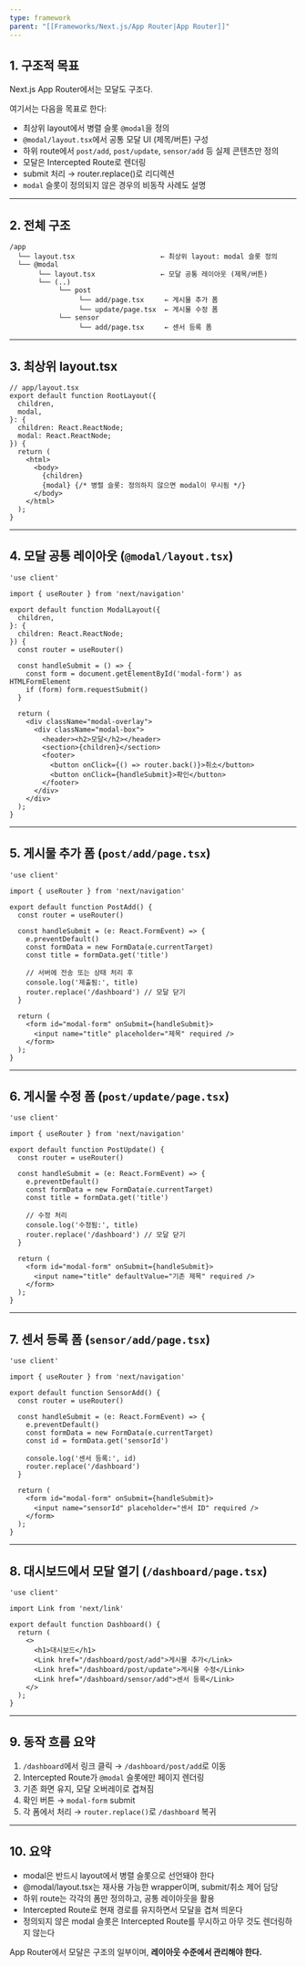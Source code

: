 ```yaml
---
type: framework
parent: "[[Frameworks/Next.js/App Router|App Router]]"
---
```

## 1. 구조적 목표

Next.js App Router에서는 모달도 구조다.

여기서는 다음을 목표로 한다:

- 최상위 layout에서 병렬 슬롯 `@modal`을 정의
- `@modal/layout.tsx`에서 공통 모달 UI (제목/버튼) 구성
- 하위 route에서 `post/add`, `post/update`, `sensor/add` 등 실제 콘텐츠만 정의
- 모달은 Intercepted Route로 렌더링
- submit 처리 → router.replace()로 리디렉션
- `modal` 슬롯이 정의되지 않은 경우의 비동작 사례도 설명

---

## 2. 전체 구조

```
/app
  └── layout.tsx                     ← 최상위 layout: modal 슬롯 정의
  └── @modal
       └── layout.tsx                ← 모달 공통 레이아웃 (제목/버튼)
       └── (..)
            └── post
                 └── add/page.tsx     ← 게시물 추가 폼
                 └── update/page.tsx  ← 게시물 수정 폼
            └── sensor
                 └── add/page.tsx     ← 센서 등록 폼

```

---

## 3. 최상위 layout.tsx

```tsx
// app/layout.tsx
export default function RootLayout({
  children,
  modal,
}: {
  children: React.ReactNode;
  modal: React.ReactNode;
}) {
  return (
    <html>
      <body>
        {children}
        {modal} {/* 병렬 슬롯: 정의하지 않으면 modal이 무시됨 */}
      </body>
    </html>
  );
}

```

---

## 4. 모달 공통 레이아웃 (`@modal/layout.tsx`)

```tsx
'use client'

import { useRouter } from 'next/navigation'

export default function ModalLayout({
  children,
}: {
  children: React.ReactNode;
}) {
  const router = useRouter()

  const handleSubmit = () => {
    const form = document.getElementById('modal-form') as HTMLFormElement
    if (form) form.requestSubmit()
  }

  return (
    <div className="modal-overlay">
      <div className="modal-box">
        <header><h2>모달</h2></header>
        <section>{children}</section>
        <footer>
          <button onClick={() => router.back()}>취소</button>
          <button onClick={handleSubmit}>확인</button>
        </footer>
      </div>
    </div>
  );
}

```

---

## 5. 게시물 추가 폼 (`post/add/page.tsx`)

```tsx
'use client'

import { useRouter } from 'next/navigation'

export default function PostAdd() {
  const router = useRouter()

  const handleSubmit = (e: React.FormEvent) => {
    e.preventDefault()
    const formData = new FormData(e.currentTarget)
    const title = formData.get('title')

    // 서버에 전송 또는 상태 처리 후
    console.log('제출됨:', title)
    router.replace('/dashboard') // 모달 닫기
  }

  return (
    <form id="modal-form" onSubmit={handleSubmit}>
      <input name="title" placeholder="제목" required />
    </form>
  );
}

```

---

## 6. 게시물 수정 폼 (`post/update/page.tsx`)

```tsx
'use client'

import { useRouter } from 'next/navigation'

export default function PostUpdate() {
  const router = useRouter()

  const handleSubmit = (e: React.FormEvent) => {
    e.preventDefault()
    const formData = new FormData(e.currentTarget)
    const title = formData.get('title')

    // 수정 처리
    console.log('수정됨:', title)
    router.replace('/dashboard') // 모달 닫기
  }

  return (
    <form id="modal-form" onSubmit={handleSubmit}>
      <input name="title" defaultValue="기존 제목" required />
    </form>
  );
}

```

---

## 7. 센서 등록 폼 (`sensor/add/page.tsx`)

```tsx
'use client'

import { useRouter } from 'next/navigation'

export default function SensorAdd() {
  const router = useRouter()

  const handleSubmit = (e: React.FormEvent) => {
    e.preventDefault()
    const formData = new FormData(e.currentTarget)
    const id = formData.get('sensorId')

    console.log('센서 등록:', id)
    router.replace('/dashboard')
  }

  return (
    <form id="modal-form" onSubmit={handleSubmit}>
      <input name="sensorId" placeholder="센서 ID" required />
    </form>
  );
}

```

---

## 8. 대시보드에서 모달 열기 (`/dashboard/page.tsx`)

```tsx
'use client'

import Link from 'next/link'

export default function Dashboard() {
  return (
    <>
      <h1>대시보드</h1>
      <Link href="/dashboard/post/add">게시물 추가</Link>
      <Link href="/dashboard/post/update">게시물 수정</Link>
      <Link href="/dashboard/sensor/add">센서 등록</Link>
    </>
  );
}

```

---

## 9. 동작 흐름 요약

1. `/dashboard`에서 링크 클릭 → `/dashboard/post/add`로 이동
2. Intercepted Route가 `@modal` 슬롯에만 페이지 렌더링
3. 기존 화면 유지, 모달 오버레이로 겹쳐짐
4. 확인 버튼 → `modal-form` submit
5. 각 폼에서 처리 → `router.replace()`로 `/dashboard` 복귀

---

## 10. 요약

- modal은 반드시 layout에서 병렬 슬롯으로 선언돼야 한다
- @modal/layout.tsx는 재사용 가능한 wrapper이며, submit/취소 제어 담당
- 하위 route는 각각의 폼만 정의하고, 공통 레이아웃을 활용
- Intercepted Route로 현재 경로를 유지하면서 모달을 겹쳐 띄운다
- 정의되지 않은 modal 슬롯은 Intercepted Route를 무시하고 아무 것도 렌더링하지 않는다

App Router에서 모달은 구조의 일부이며, **레이아웃 수준에서 관리해야 한다.**